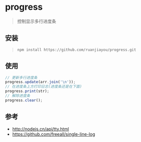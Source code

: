 # progress
> 控制显示多行进度条

## 安装
> `npm install https://github.com/ruanjiayou/progress.git`

## 使用
```js
// 更新多行进度条
progress.update(arr.join('\n'));
// 在进度条上方打印日志(进度条还是在下面)
progress.print(str);
// 解除进度条
progress.clear();
```

## 参考
- http://nodejs.cn/api/tty.html 
- https://github.com/freeall/single-line-log